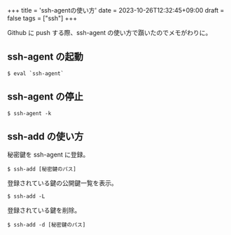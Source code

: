 +++
title = 'ssh-agentの使い方'
date = 2023-10-26T12:32:45+09:00
draft = false
tags = ["ssh"]
+++

Github に push する際、ssh-agent の使い方で躓いたのでメモがわりに。

<!--more-->

## ssh-agent の起動

```
$ eval `ssh-agent`
```

## ssh-agent の停止

```
$ ssh-agent -k
```

## ssh-add の使い方

秘密鍵を ssh-agent に登録。

```
$ ssh-add [秘密鍵のパス]
```

登録されている鍵の公開鍵一覧を表示。

```
$ ssh-add -L
```

登録されている鍵を削除。

```
$ ssh-add -d [秘密鍵のパス]
```
